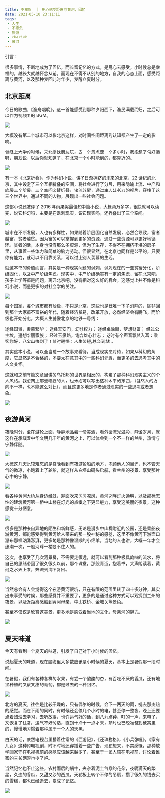 ```yaml
---
title: 不辜负  ｜ 用心感受距离与黄河，回忆
date: 2021-05-10 23:11:11
tags: 
 - 人生
 - 不辜负
 - 旅游
 - cherish
 - 黄河
---
```


引言：

很多事情，不断地成为了回忆，而长留记忆的方式，是用心去感受，小时候总是幸福的，越长大就越怀念从前。而现在不得不从别的地方，自我的心态上面，感受距离与黄河，以及那种梦回儿时年少，梦醒立夏时分。

## 北京距离

今日的歌曲，《渔舟唱晚》，这一首能感受到那种夕阳西下，渔民满载而归，之后可以作为视频里的 BGM。

![](https://dubuqingfeng.oss-cn-hongkong.aliyuncs.com/blog/life/202105-bugufu-yongxinganshoujuliyuhuanghehuiyi-01.webp)

大概没有第二个城市可以像北京这样，对时间空间距离的认知都产生了一定的影响。

曾经上大学的时候，来北京找朋友玩，去一个景点要一个多小时，我抱怨了句好远呀，朋友说，以后你就知道了，在北京一个小时能到的，都算近的。

![](https://dubuqingfeng.oss-cn-hongkong.aliyuncs.com/blog/life/202105-bugufu-yongxinganshoujuliyuhuanghehuiyi-02.webp)

有一本《北京折叠》，作为科幻小说，讲了日渐拥挤的未来的北京，22 世纪的北京，其中设定了三个互相折叠的空间，将社会进行了分层，用来隐喻上流、中产和底层三个阶层，三个空间交替折叠，轮流苏醒，通过主人公老刀的视角，穿梭于这三个世界中。通过不同的人物，展现出一些社会问题。

这部小说还被评了 2016 年雨果奖最佳短中篇小说，大概两万多字，很快就可以读完，说它科幻吗，主要是在讽刺现实，说它现实吗，还折叠出了三个空间。

![](https://dubuqingfeng.oss-cn-hongkong.aliyuncs.com/blog/life/202105-bugufu-yongxinganshoujuliyuhuanghehuiyi-03.webp)

城市在不断发展，人也有多样性，如果随着阶层固化自然发展，必然会导致，富者越富，贫者越贫。因为富的可以掌握到更多的资源，通过一些资源可以更好地循环。贫者的话，本身也没有那么多资源，但为了生存，不得不在拥挤不堪的房子里，从事着一些体力和简单的脑力劳动。但很显然，在北京也同样是公平的，只要你有能力，就可以不用靠关系，可以过上别人羡慕的生活。

就这本书的价值而言，其实是一种现实问题的讽刺，讽刺现在的一些贫富分化，阶级固化，以及中产阶级焦虑。现实中，中产阶级确实有一定的焦虑，留在北京吧，孩子上学等都是问题，离开北京吧，没有相对这么好的机会。这感觉上并不像是科幻小说，而是更多的对社会学的关注。

![](https://dubuqingfeng.oss-cn-hongkong.aliyuncs.com/blog/life/202105-bugufu-yongxinganshoujuliyuhuanghehuiyi-04.webp)

每个国家，每个城市都有阶级，不只是北京，这些也是很难一下子消除的，除非回到那个大家都不富裕的年代，随着经济贸易，改革开放，必然经济会有腾飞，而阶级也开始分化。大概人生就像北京的地铁一号线：

途经国贸，羡慕繁华；
途经天安门，幻想权力；
途经金融街，梦想财富；
经过公主坟，遥想华丽家族；
经过玉泉路，饱含雄心壮志；
这时有个声音飘然入耳：乘客您好，八宝山快到了！顿时醒悟：人生苦短,总会到站…

其实这本小说，可以全当成一个故事来看待，当成现实来对待，如果从科幻的角度，它显然是不合格的，不要太在意其中的一些科幻元素，而更多的去思考其中的人文关怀。

这就和之前有篇文章里讲的乌托邦的世界是相反的，构建了那种科幻现实主义的个人风格。我想网上那些唱衰的人，也未必可以写出这种水平的东西，（当然人的方向不一样，也不能这么对比），而且这更多地是作者通过现实的一些思考或者想象。

![](https://dubuqingfeng.oss-cn-hongkong.aliyuncs.com/blog/life/202105-bugufu-yongxinganshoujuliyuhuanghehuiyi-05.webp)

## 夜游黄河

夜晚时分，坐在游轮上面，静静地品尝一份美酒，看外面流光溢彩，静谧岁月，就这样在承载着中华文明几千年的黄河之上，可以体会到一个不一样的兰州，热情与宁静伴随。

![](https://dubuqingfeng.oss-cn-hongkong.aliyuncs.com/blog/life/202105-bugufu-yongxinganshoujuliyuhuanghehuiyi-06.webp)

大概这几天比较难忘的是夜晚看到有夜游轮船的地方，不顾他人的目光，也不管天气的微凉，小跑着上了轮船，就这样从白塔山码头启航，看兰州的夜景，享受那片心中的宁静。

![](https://dubuqingfeng.oss-cn-hongkong.aliyuncs.com/blog/life/202105-bugufu-yongxinganshoujuliyuhuanghehuiyi-07.webp)

看各种黄河大桥从身边经过，迎面吹来习习凉风，黄河之畔灯火通明，以及那标志性的建筑黄河第一桥中山桥在灯光的点缀之下更显魅力，享受这美丽的夜景，这种感觉十分惬意。

![](https://dubuqingfeng.oss-cn-hongkong.aliyuncs.com/blog/life/202105-bugufu-yongxinganshoujuliyuhuanghehuiyi-08.webp)

很多是那种来自异地的陌生和新鲜感，无论是漫步中山桥附近的公园，还是乘船夜游黄河，都能感受得到黄河给人带来的那一股神秘的感觉，这里不像黄河下游壶口瀑布那样汹涌澎湃，更多地是那种像温顺的小绵羊，当地的人也讲，大概一年才会涨潮一次，一般河畔一楼是不住人的。

这次，也享受了几次河景房，不需要走很远，就可以看到那种极具韵味的流水，将自己的思绪带回了很久很久以前，那个课堂，那般青涩，抱着书，大声朗读着，黄河之水天上来，奔流到海不复回。

![](https://dubuqingfeng.oss-cn-hongkong.aliyuncs.com/blog/life/202105-bugufu-yongxinganshoujuliyuhuanghehuiyi-09.webp)

当然总会有人会觉得这个夜游黄河很坑，只在有限的范围里转了四十多分钟，其实出来享受的时候，那些感觉并不重要了，更多的是通过这种方式可以观赏到兰州的夜景，以及近距离感触到黄河母亲、中山铁桥、金城关等景色。

甚至不仅仅是欣赏这美景，更多地是感受着当地的文化，母亲河的魅力。

![](https://dubuqingfeng.oss-cn-hongkong.aliyuncs.com/blog/life/202105-bugufu-yongxinganshoujuliyuhuanghehuiyi-010.webp)

## 夏天味道

今天有看到一个夏天的味道，引发了自己对于小时候的回忆。

说起夏天的味道，现在脑海里大多数应该是小时候的夏天，基本上是暑假那一段时间。

在暑假，我们有各种各样的水果，有尝一个酸酸的杏，有百吃不厌的香瓜，还有地里种植的又酸又甜的葡萄，都是过去的一种回忆。

![](https://dubuqingfeng.oss-cn-hongkong.aliyuncs.com/blog/life/202105-bugufu-yongxinganshoujuliyuhuanghehuiyi-011.webp)

北方的夏天，往往是比较干燥的，只有偶尔的时候，会下一两天的雨，褪去那炎热的感觉。而在下雨的同时，有时候还会停几个小时的电，甚至停一整夜，晚上还要点着蜡烛去学习，去听故事，也许运气好的话，到八九点钟，叮的一声，来电了，又恢复了往常，运气不好的话，直到十点十一点才来，那时也已经准备到被窝里的，慢慢地习惯着那种属于一个人的天黑。

白天的话，依然电视台里播着往常的《西游记》，《还珠格格》，《小兵张嘎》，《家有儿女》这种的电视剧，时不时地还穿插着一些广告，现在想来，不禁感慨，那种放学回家守在电视机前的感觉应该越来越少了，甚至于一家人陪在电视前，讨论着谁家的三长两短也少了吧。

当然记忆也不止这些，农村雨后的蜗牛，夹杂着泥土气息的花朵，夜晚满天的繁星，久违的香瓜，又甜又沙的西瓜，天花板上转个不停的吊扇，攒了很久的钱去买的雪糕，都也已经逝去，变成了记忆。

![](https://dubuqingfeng.oss-cn-hongkong.aliyuncs.com/blog/life/202105-bugufu-yongxinganshoujuliyuhuanghehuiyi-012.webp)
